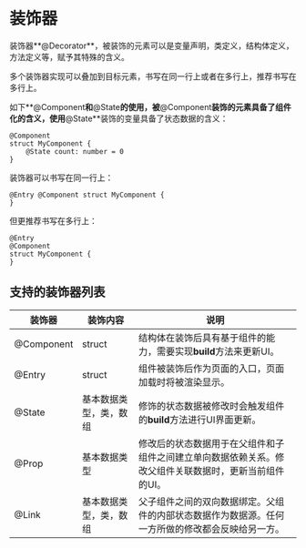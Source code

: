 # 装饰器

装饰器**@Decorator**，被装饰的元素可以是变量声明，类定义，结构体定义，方法定义等，赋予其特殊的含义。


多个装饰器实现可以叠加到目标元素，书写在同一行上或者在多行上，推荐书写在多行上。


如下**@Component**和**@State**的使用，被**@Component**装饰的元素具备了组件化的含义，使用**@State**装饰的变量具备了状态数据的含义：


```
@Component
struct MyComponent {
    @State count: number = 0
}
```


装饰器可以书写在同一行上：


```
@Entry @Component struct MyComponent {
}
```


但更推荐书写在多行上：


```
@Entry
@Component
struct MyComponent {
}
```


## 支持的装饰器列表

| 装饰器 | 装饰内容 | 说明 |
| -------- | -------- | -------- |
| @Component | struct | 结构体在装饰后具有基于组件的能力，需要实现**build**方法来更新UI。 |
| @Entry | struct | 组件被装饰后作为页面的入口，页面加载时将被渲染显示。 |
| @State | 基本数据类型，类，数组 | 修饰的状态数据被修改时会触发组件的**build**方法进行UI界面更新。 |
| @Prop | 基本数据类型 | 修改后的状态数据用于在父组件和子组件之间建立单向数据依赖关系。修改父组件关联数据时，更新当前组件的UI。 |
| @Link | 基本数据类型，类，数组 | 父子组件之间的双向数据绑定。父组件的内部状态数据作为数据源。任何一方所做的修改都会反映给另一方。 |
